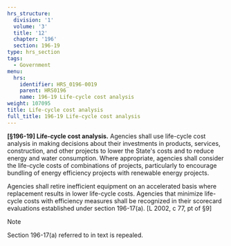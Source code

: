 ```yaml
---
hrs_structure:
  division: '1'
  volume: '3'
  title: '12'
  chapter: '196'
  section: 196-19
type: hrs_section
tags:
  - Government
menu:
  hrs:
    identifier: HRS_0196-0019
    parent: HRS0196
    name: 196-19 Life-cycle cost analysis
weight: 107095
title: Life-cycle cost analysis
full_title: 196-19 Life-cycle cost analysis
---
```

**[§196-19] Life-cycle cost analysis.** Agencies shall use life-cycle cost analysis in making decisions about their investments in products, services, construction, and other projects to lower the State's costs and to reduce energy and water consumption. Where appropriate, agencies shall consider the life-cycle costs of combinations of projects, particularly to encourage bundling of energy efficiency projects with renewable energy projects.

Agencies shall retire inefficient equipment on an accelerated basis where replacement results in lower life-cycle costs. Agencies that minimize life-cycle costs with efficiency measures shall be recognized in their scorecard evaluations established under section 196-17(a). [L 2002, c 77, pt of §9]

Note

Section 196-17(a) referred to in text is repealed.